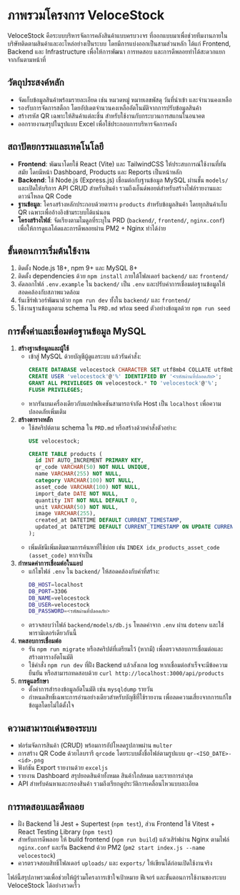 # ภาพรวมโครงการ VeloceStock

VeloceStock คือระบบบริหารจัดการคลังสินค้าแบบครบวงจร ที่ออกแบบมาเพื่อช่วยทีมงานภายในบริษัทติดตามสินค้าและอะไหล่อย่างเป็นระบบ โดยมีการแบ่งออกเป็นสามส่วนหลัก ได้แก่ Frontend, Backend และ Infrastructure เพื่อให้การพัฒนา การทดสอบ และการดีพลอยทำได้สะดวกแยกจากกันตามหน้าที่

## วัตถุประสงค์หลัก
- จัดเก็บข้อมูลสินค้าพร้อมรายละเอียด เช่น หมวดหมู่ หมายเลขพัสดุ วันที่นำเข้า และจำนวนคงเหลือ
- รองรับการจัดการสต็อก โดยอัปเดตจำนวนคงเหลืออัตโนมัติจากการปรับข้อมูลสินค้า
- สร้างรหัส QR เฉพาะให้สินค้าแต่ละชิ้น สำหรับใช้งานกับกระบวนการสแกนในอนาคต
- ออกรายงานสรุปในรูปแบบ Excel เพื่อใช้ประกอบการบริหารจัดการคลัง

## สถาปัตยกรรมและเทคโนโลยี
- **Frontend**: พัฒนาโดยใช้ React (Vite) และ TailwindCSS ให้ประสบการณ์ใช้งานที่ทันสมัย โดยมีหน้า Dashboard, Products และ Reports เป็นหน้าหลัก
- **Backend**: ใช้ Node.js (Express.js) เชื่อมต่อกับฐานข้อมูล MySQL ผ่านชั้น `models/` และเปิดให้บริการ API CRUD สำหรับสินค้า รวมถึงเอ็นด์พอยต์สำหรับสร้างไฟล์รายงานและดาวน์โหลด QR Code
- **ฐานข้อมูล**: โครงสร้างหลักประกอบด้วยตาราง `products` สำหรับข้อมูลสินค้า โดยทุกสินค้าเก็บ QR เฉพาะเพื่ออ้างอิงข้ามระบบได้แน่นอน
- **โครงสร้างไฟล์**: จัดเรียงตามโมดูลที่ระบุใน PRD (`backend/`, `frontend/`, `nginx.conf`) เพื่อให้การดูแลโค้ดและการดีพลอยผ่าน PM2 + Nginx ทำได้ง่าย

## ขั้นตอนการเริ่มต้นใช้งาน
1. ติดตั้ง Node.js 18+, npm 9+ และ MySQL 8+
2. ติดตั้ง dependencies ด้วย `npm install` ภายใต้โฟลเดอร์ `backend/` และ `frontend/`
3. คัดลอกไฟล์ `.env.example` ใน `backend/` เป็น `.env` และปรับค่าการเชื่อมต่อฐานข้อมูลให้สอดคล้องกับสภาพแวดล้อม
4. รันเซิร์ฟเวอร์พัฒนาด้วย `npm run dev` ทั้งใน `backend/` และ `frontend/`
5. ใช้งานฐานข้อมูลตาม schema ใน `PRD.md` พร้อม seed ตัวอย่างข้อมูลด้วย `npm run seed`


## การตั้งค่าและเชื่อมต่อฐานข้อมูล MySQL
1. **สร้างฐานข้อมูลและผู้ใช้**
   - เข้าสู่ MySQL ด้วยบัญชีผู้ดูแลระบบ แล้วรันคำสั่ง:
     ```sql
     CREATE DATABASE velocestock CHARACTER SET utf8mb4 COLLATE utf8mb4_unicode_ci;
     CREATE USER 'velocestock'@'%' IDENTIFIED BY '<รหัสผ่านที่ปลอดภัย>';
     GRANT ALL PRIVILEGES ON velocestock.* TO 'velocestock'@'%';
     FLUSH PRIVILEGES;
     ```
   - หากรันบนเครื่องเดียวกับแอปพลิเคชันสามารถจำกัด Host เป็น `localhost` เพื่อความปลอดภัยเพิ่มเติม
2. **สร้างตารางหลัก**
   - ใช้สคริปต์ตาม schema ใน `PRD.md` หรือสร้างด้วยคำสั่งตัวอย่าง:
     ```sql
     USE velocestock;

     CREATE TABLE products (
       id INT AUTO_INCREMENT PRIMARY KEY,
       qr_code VARCHAR(50) NOT NULL UNIQUE,
       name VARCHAR(255) NOT NULL,
       category VARCHAR(100) NOT NULL,
       asset_code VARCHAR(100) NOT NULL,
       import_date DATE NOT NULL,
       quantity INT NOT NULL DEFAULT 0,
       unit VARCHAR(50) NOT NULL,
       image VARCHAR(255),
       created_at DATETIME DEFAULT CURRENT_TIMESTAMP,
       updated_at DATETIME DEFAULT CURRENT_TIMESTAMP ON UPDATE CURRENT_TIMESTAMP
     );

     ```
   - เพิ่มดัชนีเพิ่มเติมตามการค้นหาที่ใช้บ่อย เช่น `INDEX idx_products_asset_code (asset_code)` หากจำเป็น
3. **กำหนดค่าการเชื่อมต่อในแอป**
   - แก้ไขไฟล์ `.env` ใน `backend/` ให้สอดคล้องกับค่าที่สร้าง:
     ```bash
     DB_HOST=localhost
     DB_PORT=3306
     DB_NAME=velocestock
     DB_USER=velocestock
     DB_PASSWORD=<รหัสผ่านที่ปลอดภัย>
     ```
   - ตรวจสอบว่าไฟล์ `backend/models/db.js` โหลดค่าจาก `.env` ผ่าน `dotenv` และใช้พารามิเตอร์เดียวกันนี้
4. **ทดสอบการเชื่อมต่อ**
   - รัน `npm run migrate` หรือสคริปต์ที่เตรียมไว้ (หากมี) เพื่อตรวจสอบการเชื่อมต่อและสร้างตารางอัตโนมัติ
   - ใช้คำสั่ง `npm run dev` ที่ฝั่ง Backend แล้วสังเกต log หากเชื่อมต่อสำเร็จจะมีข้อความยืนยัน หรือสามารถทดสอบด้วย `curl http://localhost:3000/api/products`
5. **การดูแลรักษา**
   - ตั้งค่าการสำรองข้อมูลอัตโนมัติ เช่น `mysqldump` รายวัน
   - กำหนดสิทธิ์เฉพาะการอ่านอย่างเดียวสำหรับบัญชีที่ใช้รายงาน เพื่อลดความเสี่ยงจากการแก้ไขข้อมูลโดยไม่ได้ตั้งใจ

## ความสามารถเด่นของระบบ
- ฟอร์มจัดการสินค้า (CRUD) พร้อมการอัปโหลดรูปภาพผ่าน `multer`
- การสร้าง QR Code ด้วยไลบรารี `qrcode` โดยระบบตั้งชื่อไฟล์ตามรูปแบบ `qr-<ISO_DATE>-<id>.png`
- ฟังก์ชัน Export รายงานด้วย `exceljs`
- รายงาน Dashboard สรุปยอดสินค้าทั้งหมด สินค้าใกล้หมด และรายการล่าสุด
- API สำหรับค้นหาและกรองสินค้า รวมถึงเรียกดูประวัติการเคลื่อนไหวแบบละเอียด

## การทดสอบและดีพลอย
- ฝั่ง Backend ใช้ Jest + Supertest (`npm test`), ส่วน Frontend ใช้ Vitest + React Testing Library (`npm test`)
- สำหรับการดีพลอย ให้ build frontend (`npm run build`) แล้วเสิร์ฟผ่าน Nginx ตามไฟล์ `nginx.conf` และรัน Backend ด้วย PM2 (`pm2 start index.js --name velocestock`)
- ควรตรวจสอบสิทธิ์โฟลเดอร์ `uploads/` และ `exports/` ให้เขียนได้ก่อนเปิดใช้งานจริง

ไฟล์นี้สรุปภาพรวมเพื่อช่วยให้ผู้ร่วมโครงการเข้าใจเป้าหมาย ฟีเจอร์ และขั้นตอนการใช้งานของระบบ VeloceStock ได้อย่างรวดเร็ว
